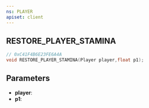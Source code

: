 ```yaml
---
ns: PLAYER
apiset: client
---
```

## RESTORE_PLAYER_STAMINA

```c
// 0xC41F4B6E23FE6A4A
void RESTORE_PLAYER_STAMINA(Player player,float p1);
```


## Parameters
* **player**:
* **p1**:



